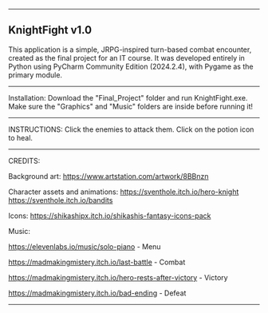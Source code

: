 ------------------------------
KnightFight v1.0
------------------------------

This application is a simple, JRPG-inspired turn-based combat encounter, created as the 
final project for an IT course. It was developed entirely in Python using PyCharm 
Community Edition (2024.2.4), with Pygame as the primary module.

------------------------------

Installation:
Download the "Final_Project" folder and run KnightFight.exe. Make sure the "Graphics" and 
"Music" folders are inside before running it!

------------------------------

INSTRUCTIONS:
Click the enemies to attack them.
Click on the potion icon to heal.

------------------------------

CREDITS:

Background art:
https://www.artstation.com/artwork/8BBnzn

Character assets and animations:
https://sventhole.itch.io/hero-knight
https://sventhole.itch.io/bandits

Icons:
https://shikashipx.itch.io/shikashis-fantasy-icons-pack

Music:

https://elevenlabs.io/music/solo-piano - Menu

https://madmakingmistery.itch.io/last-battle - Combat

https://madmakingmistery.itch.io/hero-rests-after-victory - Victory

https://madmakingmistery.itch.io/bad-ending - Defeat

------------------------------
